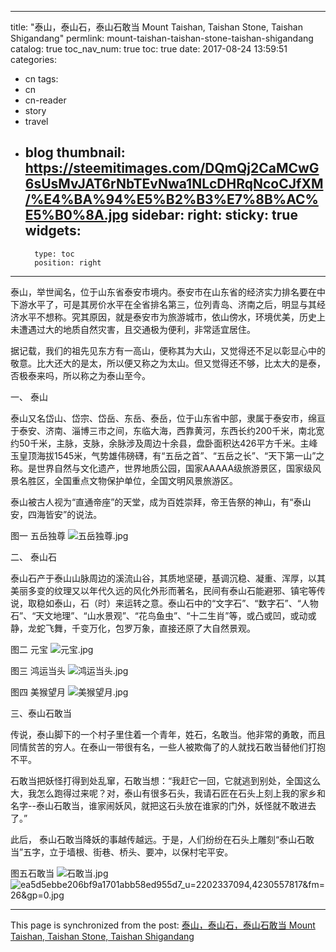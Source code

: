 
---
title: "泰山，泰山石，泰山石敢当 Mount Taishan, Taishan Stone, Taishan Shigandang"
permlink: mount-taishan-taishan-stone-taishan-shigandang
catalog: true
toc_nav_num: true
toc: true
date: 2017-08-24 13:59:51
categories:
- cn
tags:
- cn
- cn-reader
- story
- travel
- blog
thumbnail: https://steemitimages.com/DQmQj2CaMCwG6sUsMvJAT6rNbTEvNwa1NLcDHRqNcoCJfXM/%E4%BA%94%E5%B2%B3%E7%8B%AC%E5%B0%8A.jpg
sidebar:
    right:
        sticky: true
widgets:
    -
        type: toc
        position: right
---


泰山，举世闻名，位于山东省泰安市境内。泰安市在山东省的经济实力排名要在中下游水平了，可是其房价水平在全省排名第三，位列青岛、济南之后，明显与其经济水平不想称。究其原因，就是泰安市为旅游城市，依山傍水，环境优美，历史上未遭遇过大的地质自然灾害，且交通极为便利，非常适宜居住。

据记载，我们的祖先见东方有一高山，便称其为大山，又觉得还不足以彰显心中的敬意。比大还大的是太，所以便又称之为太山。但又觉得还不够，比太大的是泰，否极泰来吗，所以称之为泰山至今。

一、	泰山

泰山又名岱山、岱宗、岱岳、东岳、泰岳，位于山东省中部，隶属于泰安市，绵亘于泰安、济南、淄博三市之间，东临大海，西靠黄河，东西长约200千米，南北宽约50千米，主脉，支脉，余脉涉及周边十余县，盘卧面积达426平方千米。主峰玉皇顶海拔1545米，气势雄伟磅礴，有“五岳之首”、“五岳之长”、“天下第一山”之称。是世界自然与文化遗产，世界地质公园，国家AAAAA级旅游景区，国家级风景名胜区，全国重点文物保护单位，全国文明风景旅游区。

泰山被古人视为“直通帝座”的天堂，成为百姓崇拜，帝王告祭的神山，有“泰山安，四海皆安”的说法。

图一 五岳独尊
![五岳独尊.jpg](https://steemitimages.com/DQmQj2CaMCwG6sUsMvJAT6rNbTEvNwa1NLcDHRqNcoCJfXM/%E4%BA%94%E5%B2%B3%E7%8B%AC%E5%B0%8A.jpg)

二、	泰山石

泰山石产于泰山山脉周边的溪流山谷，其质地坚硬，基调沉稳、凝重、浑厚，以其美丽多变的纹理又以年代久远的风化外形而著名，民间有泰山石能避邪、镇宅等传说，取稳如泰山，石（时）来运转之意。泰山石中的“文字石”、“数字石”、“人物石”、“天文地理”、“山水景观”、“花鸟鱼虫”、“十二生肖”等，或凸或凹，或动或静，龙蛇飞舞，千变万化，包罗万象，直接还原了大自然景观。

图二 元宝
![元宝.jpg](https://steemitimages.com/DQmY8SFT5jmqTJJZj28v5zjDCA47isL4u1MgteRajyqxTkc/%E5%85%83%E5%AE%9D.jpg)

图三 鸿运当头
![鸿运当头.jpg](https://steemitimages.com/DQmSnBuqSx6NzaHPTsPLWztfVkMUYpA6BKAFWoKtvmmQ2D6/%E9%B8%BF%E8%BF%90%E5%BD%93%E5%A4%B4.jpg)

图四 美猴望月
![美猴望月.jpg](https://steemitimages.com/DQmNwjU5waPQi6K2ZKhE7CKyqHfFxavCVRpFXzV3fwsdgs5/%E7%BE%8E%E7%8C%B4%E6%9C%9B%E6%9C%88.jpg)


三、泰山石敢当

传说，泰山脚下的一个村子里住着一个青年，姓石，名敢当。他非常的勇敢，而且同情贫苦的穷人。在泰山一带很有名，一些人被欺侮了的人就找石敢当替他们打抱不平。

石敢当把妖怪打得到处乱窜，石敢当想：“我赶它一回，它就逃到别处，全国这么大，我怎么跑得过来呢？对，泰山有很多石头，我请石匠在石头上刻上我的家乡和名字--泰山石敢当，谁家闹妖风，就把这石头放在谁家的门外，妖怪就不敢进去了。”

此后， 泰山石敢当降妖的事越传越远。于是，人们纷纷在石头上雕刻“泰山石敢当”五字，立于墙根、街巷、桥头、要冲，以保村宅平安。

图五石敢当
![石敢当.jpg](https://steemitimages.com/DQmNiWLRxQCE5gtmSxmPKYkpsZ2ohWhn2D2ZpYGHpLzY5w4/%E7%9F%B3%E6%95%A2%E5%BD%93.jpg)
![ea5d5ebbe206bf9a1701abb58ed955d7_u=2202337094,4230557817&fm=26&gp=0.jpg](https://steemitimages.com/DQmQh7tkY9jyWhsrN1HYLy1SaBwNuvn2YWgsa5tSRZNDmm7/ea5d5ebbe206bf9a1701abb58ed955d7_u%3D2202337094%2C4230557817%26fm%3D26%26gp%3D0.jpg)

- - -

This page is synchronized from the post: [泰山，泰山石，泰山石敢当 Mount Taishan, Taishan Stone, Taishan Shigandang](https://steemit.com/@bring/mount-taishan-taishan-stone-taishan-shigandang)
